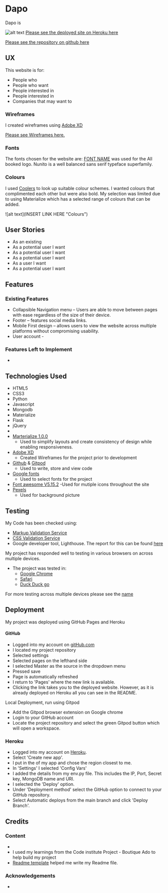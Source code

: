 # Dapo
Dapo is 

![alt text](link "Multi device mock up")
[Please see the deployed site on Heroku here](link)


[Please see the repository on github here](link)

## UX
This website is for:
- People who 
- People who want 
- People interested in 
- People interested in
- Companies that may want to 


### Wireframes
I created wireframes using [Adobe XD](https://adobe.ly/3ly9u5e)

[Please see Wireframes here.](LINK)

### Fonts 
The fonts chosen for the website are:
[FONT NAME](LINK) was used for the All booked logo. Nunito is a well balanced sans serif typeface superfamily.

### Colours
I used [Coolers](https://coolors.co/) to look up suitable colour schemes. I wanted colours that complimented each other but were also bold. My selection was limited due to using Materialize which has a selected range of colours that can be added. 

![alt text](INSERT LINK HERE "Colours")

## User Stories 
- As an existing
- As a potential user I want 
- As a potential user I want 
- As a potential user I want 
- As a user I want 
- As a potential user I want 

## Features
### Existing Features
- Collapsible Navigation menu – Users are able to move between pages with ease regardless of the size of their device.
- Footer – features social media links.
- Mobile First design – allows users to view the website across multiple platforms without compromising usability.
- User account -
### Features Left to Implement
- 
## Technologies Used
- HTML5 
- CSS3
- Python
- Javascript
- Mongodb
- Materialize
- Flask
- jQuery
- 
- [Marterialize 1.0.0](https://materializecss.com/)
    - Used to simplify layouts and create consistency of design while enabling responsiveness. 
- [Adobe XD](https://adobe.ly/3ly9u5e)
    - Created Wireframes for the project prior to development
- [Github](https://github.com/) & [Gitpod](https://www.gitpod.io/)
    - Used to write, store and view code
- [Google fonts](https://fonts.google.com/)
    - Used to select fonts for the project
- [Font awesome V5.15.2](https://fontawesome.com/icons?d=gallery)
    -Used for mutiple icons throughout the site 
- [Pexels](https://www.pexels.com/)
    - Used for background picture

## Testing
My Code has been checked using:
- [Markup Validation Service](https://validator.w3.org/#validate_by_input)
- [CSS Validation Service](https://jigsaw.w3.org/css-validator/)
- Google developer tool, Lighthouse. The report for this can be found [here](https://photos.app.goo.gl/H9SSpePbkK4aVqLZ7)

My project has responded well to testing in various browsers on across multiple devices. 
- The project was tested in:
    - [Google Chrome](https://www.google.com/intl/en_uk/chrome/)
    - [Safari](https://www.apple.com/uk/safari/)
    - [Duck Duck go](https://duckduckgo.com/)

For more testing across multiple devices please see the [name](link)

## Deployment
My project was deployed using GitHub Pages and Heroku
#### GitHub
- Logged into my account on [gitHub.com](https://github.com/)
- I located my project repository 
- Selected settings
- Selected pages on the lefthand side
- I selected Master as the source in the dropdown menu
- Pressed save
- Page is automatically refreshed 
- I return to 'Pages' where the new link is available.
- Clicking the link takes you to the deployed website. However, as it is already deployed on Heroku all you can see in the README.

Local Deployment, run using Gitpod
-	Add the Gitpod browser extension on Google chrome
-	Login to your GitHub account
-	Locate the project repository and select the green Gitpod button which will open a workspace.

### Heroku
- Logged into my account on [Heroku](https://www.heroku.com/).
- Select 'Create new app'.
- I put in the of my app and chose the region closest to me.
- In 'Settings' I selected 'Config Vars' 
- I added the details from my env.py file. This includes the IP, Port, 
Secret key, MongoDB name and URI.
- I selected the 'Deploy' option.
- Under 'Deployment method' select the GitHub option to connect to your GitHub repository.
- Select Automatic deploys from the main branch and click 'Deploy Branch'.

## Credits
### Content 
- 
- I used my learnings from the Code institute Project - Boutique Ado to help build my project
- [Readme template](https://github.com/Code-Institute-Solutions/readme-template/blob/master/README.md#existing-features) helped me write my Readme file.
### Acknowledgements
- 
